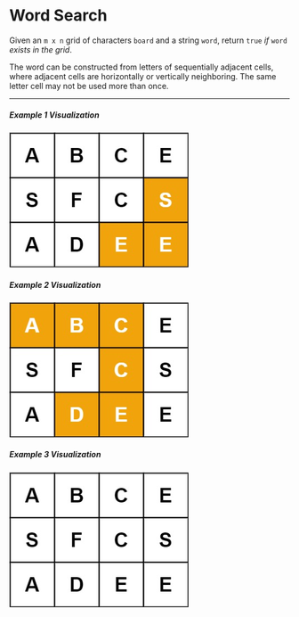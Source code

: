 # Word Search

Given an `m x n` grid of characters `board` and a string `word`, return `true` _if_ `word` _exists in the grid_.

The word can be constructed from letters of sequentially adjacent cells, where adjacent cells are horizontally or vertically neighboring. The same letter cell may not be used more than once.

---

##### Example 1 Visualization

![Example 1 Visualization](word-1.jpg "Example 1 Visualization")

##### Example 2 Visualization

![Example 2 Visualization](word2.jpg "Example 2 Visualization")

##### Example 3 Visualization

![Example 3 Visualization](word3.jpg "Example 3 Visualization")
